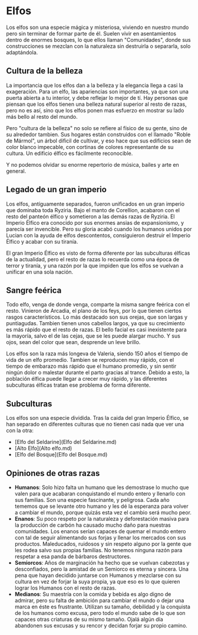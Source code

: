 
# Elfos

Los elfos son una especie mágica y misteriosa, viviendo en nuestro mundo pero sin terminar de formar parte de él. Suelen vivir en asentamientos dentro de enormes bosques, lo que ellos llaman "Comunidades", donde sus construcciones se mezclan con la naturaleza sin destruirla o separarla, solo adaptándola. 


## Cultura de la belleza

La importancia que los elfos dan a la belleza y la elegancia llega a casi la exageración. Para un elfo, las apariencias son importantes, ya que son una puerta abierta a tu interior, y debe reflejar lo mejor de tí.
Hay personas que piensan que los elfos tienen una belleza natural superior al resto de razas, pero no es así, sino que los elfos ponen mas esfuerzo en mostrar su lado más bello al resto del mundo.

Pero "cultura de la belleza" no solo se refiere al físico de su gente, sino de su alrededor tambien. Sus hogares están construidos con el llamado "Roble de Mármol", un árbol dificil de cultivar, y eso hace que sus edificios sean de color blanco impecable, con cortinas de colores representante de su cultura. Un edificio élfico es fácilmente reconocible.

Y no podemos olvidar su enorme repertorio de música, bailes y arte en general.

## Legado de un gran imperio

Los elfos, antíguamente separados, fueron unificados en un gran imperio que dominaba toda Ryziria. Bajo el manto de Corellion, acabaron con el resto del panteón élfico y sometieron a las demás razas de Ryziria. El Imperio Élfico era conocido por sus enormes ansias de expansionismo, y parecía ser invencible. Pero su gloria acabó cuando los humanos unidos por Lucian con la ayuda de elfos descontentos, consiguieron destruir el Imperio Élfico y acabar con su tiranía.

El gran Imperio Élfico es visto de forma diferente por las subculturas élficas de la actualidad, pero el resto de razas lo recuerda como una época de terror y tiranía, y una razón por la que impiden que los elfos se vuelvan a unificar en una sola nación.

## Sangre feérica

Todo elfo, venga de donde venga, comparte la misma sangre feérica con el resto. Vinieron de Arcadia, el plano de los feys, por lo que tienen ciertos rasgos característicos.
Lo más destacado son sus orejas, que son largas y puntiagudas. Tambien tienen unos cabellos largos, ya que su crecimiento es más rápido que el resto de razas. El bello facial es casi inexistente para la mayoría, salvo el de las cejas, que se les puede alargar mucho.
Y sus ojos, sean del color que sean, desprende un leve brillo.

Los elfos son la raza más longeva de Valeria, siendo 150 años el tiempo de vida de un elfo promedio.
Tambien se reproducen muy rápido, con el tiempo de embarazo más rápido que el humano promedio, y sin sentir ningún dolor o malestar durante el parto gracias al trance. Debido a esto, la población élfica puede llegar a crecer muy rápido, y las diferentes subculturas élficas tratan ese problema de forma diferente.

## Subculturas

Los elfos son una especie dividida. Tras la caida del gran Imperio Élfico, se han separado en diferentes culturas que no tienen casi nada que ver una con la otra:
- [Elfo del Seldarine](Elfo del Seldarine.md)
- [Alto Elfo](Alto elfo.md)
- [Elfo del Bosque](Elfo del Bosque.md)

## Opiniones de otras razas

- **Humanos**: Solo hizo falta un humano que les demostrase lo mucho que valen para que acabaran conquistando el mundo entero y llenarlo con sus familias. Son una especie fascinante, y peligrosa. Cada año tememos que se levante otro humano y les dé la esperanza para volver a cambiar el mundo, porque quizás esta vez el cambio será mucho peor.
- **Enanos**: Su poco respeto por la naturaleza y deforestación masiva para la producción de carbón ha causado mucho daño para nuestras comunidades. Los enanos serían capaces de quemar el mundo entero con tal de seguir alimentando sus forjas y llenar los mercados con sus productos. Maleducados, ruidosos y sin respeto alguno por la gente que les rodea salvo sus propias familias. No tenemos ninguna razón para respetar a esa panda de bárbaros destructores.
- **Semiorcos**: Años de marginación ha hecho que se vuelvan cabezotas y desconfiados, pero la amistad de un Semiorco es eterna y sincera. Una pena que hayan decidido juntarse con Humanos y mezclarse con su cultura en vez de forjar la suya propia, ya que eso es lo que quieren lograr los Humanos con el resto de razas.
- **Medianos**: Su maestría con la comida y bebida es algo digno de admirar, pero su falta de ambición para cambiar el mundo o dejar una marca en éste es frustrante. Utilizan su tamaño, debilidad y la conquista de los humanos como excusa, pero todo el mundo sabe de lo que son capaces otras criaturas de su mismo tamaño.  Ojalá algún día abandonen sus excusas y su rencor y decidan forjar su propio camino.




